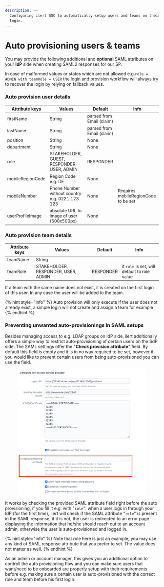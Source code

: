 ```yaml
---
description: >-
  Configuring ilert SSO to automatically setup users and teams on their first
  login.
---
```


# Auto provisioning users & teams

You may provide the following additional and **optional** SAML attributes on your **IdP** side when creating SAML2 responses for our SP.

In case of malformed values or states which are not allowed e.g.`role = ADMIN with teamRole = USER` the login and provision workflow will always try to recover the login by relying on fallback values.

### Auto provision user details

| Attribute keys   | Values                                         | Default                   | Info                                |
| ---------------- | ---------------------------------------------- | ------------------------- | ----------------------------------- |
| firstName        | String                                         | parsed from Email (claim) |                                     |
| lastName         | String                                         | parsed from Email (claim) |                                     |
| position         | String                                         | None                      |                                     |
| department       | String                                         | None                      |                                     |
| role             | STAKEHOLDER, GUEST, RESPONDER, USER, ADMIN     | RESPONDER                 |                                     |
| mobileRegionCode | Region Code e.g. DE                            | None                      |                                     |
| mobileNumber     | Phone Number without country e.g. 0221 123 123 | None                      | Requires mobileRegionCode to be set |
| userProfileImage | absolute URL to image of user (500x500px)      | None                      |                                     |

### Auto provision team details

| Attribute keys | Values                              | Default   | Info                                         |
| -------------- | ----------------------------------- | --------- | -------------------------------------------- |
| teamName       | String                              |           |                                              |
| teamRole       | STAKEHOLDER, RESPONDER, USER, ADMIN | RESPONDER | if `role` is set, will default to role value |

If a team with the same name does not exist, it is created on the first login of this user. In any case the user will be added to the team.

{% hint style="info" %}
Auto provision will only execute if the user does not already exist, a simple login will not create and assign a team for example
{% endhint %}

### Preventing unwanted auto-provisionings in SAML setups

Besides managing access to e.g. LDAP groups on IdP side, ilert additionally offers a simple way to restrict auto-provisioning of certain users on the SdP side. The SAML settings offer the "**Check provision attribute**" field. By default this field is empty and it is in no way required to be set, however if you would like to prevent certain users from being auto-provisioned you can use the field.

<figure><img src="../../.gitbook/assets/image (90).png" alt=""><figcaption></figcaption></figure>

It works by checking the provided SAML attribute field right before the auto provisioning, if you fill it e.g. with "`role`": when a user logs in through your IdP (for the first time), ilert will check if the SAML attribute "`role`" is present in the SAML response, if it is not, the user is redirected to an error page displaying the information that he/she should reach out to an account admin, otherwise the user is auto-provisioned and logged in.

{% hint style="info" %}
Note that role here is just an example, you may use any kind of SAML response attribute that you prefer to set. The value does not matter as well.
{% endhint %}

As an admin or account manager, this gives you an additional option to controll the auto provisioning flow and you can make sure users that want/need to be onboarded are properly setup with their requirements before e.g. making sure a certain user is auto-provisioned with the correct role and team before his first login.
